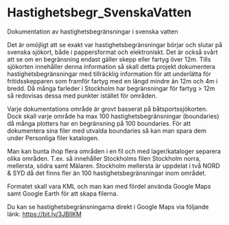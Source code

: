 # Hastighetsbegr_SvenskaVatten
Dokumentation av hastighetsbegränsningar i svenska vatten

Det är omöjligt att se exakt var hastighetsbegränsningar börjar och slutar på svenska sjökort, både i pappersformat och elektroniskt. Det är också svårt att se om en begränsning endast gäller skepp eller fartyg över 12m. Tills sjökorten innehåller denna information så skall detta projekt dokumentera hastighetsbegränsningar med tillräcklig information för att underlätta för fritidsskepparen som framför fartyg med en längd mindre än 12m och 4m i bredd. Då många farleder i Stockholm har begränsningar för fartyg > 12m så redovisas dessa med punkter istället för områden.

Varje dokumentations område är grovt basserat på båtsportssjökorten. Dock skall varje område ha max 100 hastighetsbegränsningar (boundaries) då många plotters har en begränsning på 100 boundaries. För att dokumentera sina filer med utvalda boundaries så kan man spara dem under Personliga filer katalogen.

Man kan bunta ihop flera områden i en fil och med lager/kataloger separera olika områden. T.ex. så innehåller Stockholms filen Stockholm norra, mellersta, södra samt Mälaren. Stockholm mellersta är uppdelat i två NORD & SYD då det finns fler än 100 hastighetsbegränsningar inom området.

Formatet skall vara KML och man kan med fördel använda Google Maps samt Google Earth för att skapa filerna.


Du kan se hastighetsbegränsningarna direkt i Google Maps via följande länk: https://bit.ly/3JBllKM
